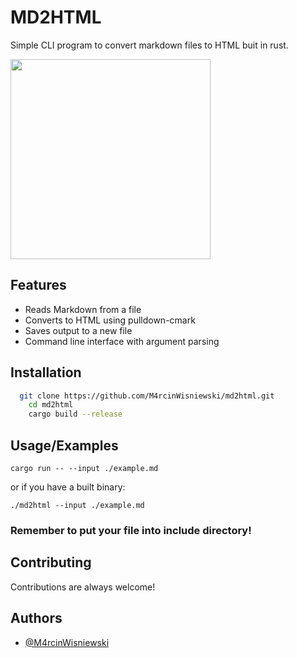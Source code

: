 
# MD2HTML

Simple CLI program to convert markdown files to HTML buit in rust.

<img width="320px" src="https://www.rustacean.net/assets/rustacean-flat-happy.svg">

## Features

- Reads Markdown from a file
- Converts to HTML using pulldown-cmark
- Saves output to a new file
- Command line interface with argument parsing


## Installation

```bash
  git clone https://github.com/M4rcinWisniewski/md2html.git
    cd md2html
    cargo build --release
```
    
## Usage/Examples

```
cargo run -- --input ./example.md
```
or if you have a built binary:
```
./md2html --input ./example.md
```
### Remember to put your file into include directory!


## Contributing

Contributions are always welcome!



## Authors

- [@M4rcinWisniewski](https://github.com/M4rcinWisniewski)

